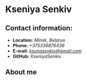 # Kseniya Senkiv
## Contact information:
* **Location:** *Minsk, Belarus*
* **Phone:** *+375336876439*
* **E-mail:** *ksunasenkiv@gmail.com*
* **GitHub:** *KseniyaSenkiv*

## About me
